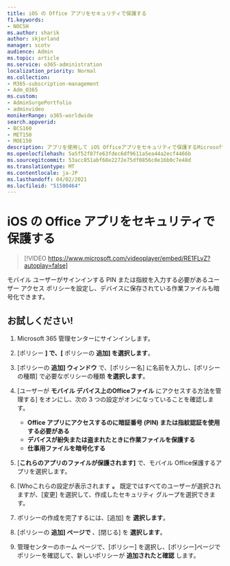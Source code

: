 ```yaml
---
title: iOS の Office アプリをセキュリティで保護する
f1.keywords:
- NOCSH
ms.author: sharik
author: skjerland
manager: scotv
audience: Admin
ms.topic: article
ms.service: o365-administration
localization_priority: Normal
ms.collection:
- M365-subscription-management
- Adm_O365
ms.custom:
- AdminSurgePortfolio
- adminvideo
monikerRange: o365-worldwide
search.appverid:
- BCS160
- MET150
- MOE150
description: アプリを使用して iOS Officeアプリをセキュリティで保護するMicrosoft 365 Business Premium。
ms.openlocfilehash: 5a5f52f87fe63fdec6df9611a5ea44a2ecf4466b
ms.sourcegitcommit: 53acc851abf68e2272e75df0856c0e16b0c7e48d
ms.translationtype: MT
ms.contentlocale: ja-JP
ms.lasthandoff: 04/02/2021
ms.locfileid: "51580464"
---
```

# <a name="secure-office-apps-on-ios"></a>iOS の Office アプリをセキュリティで保護する

> [!VIDEO https://www.microsoft.com/videoplayer/embed/RE1FLvZ?autoplay=false]

モバイル ユーザーがサインインする PIN または指紋を入力する必要があるユーザー アクセス ポリシーを設定し、デバイスに保存されている作業ファイルも暗号化できます。

## <a name="try-it"></a>お試しください!

1. Microsoft 365 管理センターにサインインします。
1. [ポリシー **] で、[** ポリシーの **追加] を選択します**。
1. [ポリシーの **追加] ウィンドウ** で、[ポリシー名] に名前を入力し、[ポリシーの種類] で必要なポリシーの種類 **を選択します**。
1. [ユーザーが **モバイル デバイス上のOfficeファイル** にアクセスする方法を管理する] をオンにし、次の 3 つの設定がオンになっていることを確認します。
    - **Office アプリにアクセスするのに暗証番号 (PIN) または指紋認証を使用する必要がある**
    - **デバイスが紛失または盗まれたときに作業ファイルを保護する**
    - **仕事用ファイルを暗号化する**

1. [**これらのアプリのファイルが保護されます]** で、モバイル Office保護するアプリを選択します。
1. [Whoこれらの設定が表示されます **。** 既定ではすべてのユーザーが選択されますが、[変更] を選択して、作成したセキュリティ グループを選択できます。
1. ポリシーの作成を完了するには、[追加] を **選択します**。
1. [ポリシーの **追加] ページで** 、[閉じる] を **選択します**。
1. 管理センターのホーム ページで、[ポリシー] を選択し、[ポリシー]ページでポリシーを確認して、新しいポリシーが **追加されたと確認** します。